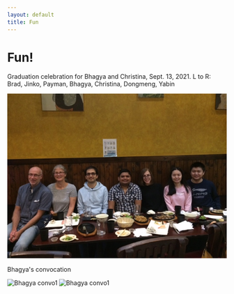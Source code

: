 ```yaml
---
layout: default
title: Fun
---
```

# Fun!

Graduation celebration for Bhagya and Christina, Sept. 13, 2021. L to R: Brad, Jinko, Payman, Bhagya, Christina, Dongmeng, Yabin

![Bhagya&Christina dinner](assets/images/BCdinner.jpg)

Bhagya's convocation

![Bhagya convo1](assets/images/<file1>.jpg)
![Bhagya convo1](assets/images/<file2>.jpg)
